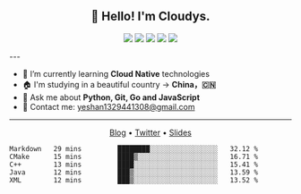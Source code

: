 <!--
**yeshan333/yeshan333** is a ✨ _special_ ✨ repository because its `README.md` (this file) appears on your GitHub profile.

Here are some ideas to get you started:

- 🔭 I’m currently working on ...
- 🌱 I’m currently learning ...
- 👯 I’m looking to collaborate on ...
- 🤔 I’m looking for help with ...
- 💬 Ask me about ...
- 📫 How to reach me: ...
- 😄 Pronouns: ...
- ⚡ Fun fact: ...
-->

<h2 align="center">👋 Hello! I'm Cloudys.</h2>
<p align="center">
<img src="https://img.shields.io/badge/-JavaScript-e5cd0c?style=flat-square&logo=JavaScript&labelColor=f7df1e&logoColor=000" /> <img src="https://img.shields.io/badge/-TypeScript-blue?style=flat-square&logo=TypeScript&labelColor=CCEEFF&logoColor=blue" /> <img src="https://img.shields.io/badge/-Python-e5cd0c?style=flat-square&logo=Python&labelColor=f7df1e&logoColor=000" /> <img src="https://img.shields.io/badge/-Go-2793e6?style=flat-square&logo=Go&labelColor=CCEEFF&logoColor=blue" /> <img src="https://img.shields.io/badge/-HTML5-e34f26?style=flat-square&logo=HTML5&logoColor=fff" />
</p>
---

- 🤔 I’m currently learning **Cloud Native** technologies
- 🏠 I'm studying in a beautiful country -> **China，🇨🇳**
- 💬 Ask me about **Python, Git, Go and JavaScript**
- 📧 Contact me: yeshan1329441308@gmail.com

---

<p align="center">
  <a href="https://shansan.top" target="_blank">Blog</a> •
  <a href="https://twitter.com/CloudysYe" target="_blank">Twitter</a> •
  <a href="https://slide.shan333.cn" target="_blank">Slides</a>
</p>

<!--START_SECTION:waka-->
```text
Markdown   29 mins         ████████░░░░░░░░░░░░░░░░░   32.12 % 
CMake      15 mins         ████▒░░░░░░░░░░░░░░░░░░░░   16.71 % 
C++        13 mins         ████░░░░░░░░░░░░░░░░░░░░░   15.41 % 
Java       12 mins         ███▒░░░░░░░░░░░░░░░░░░░░░   13.59 % 
XML        12 mins         ███▒░░░░░░░░░░░░░░░░░░░░░   13.52 % 
```
<!--END_SECTION:waka-->